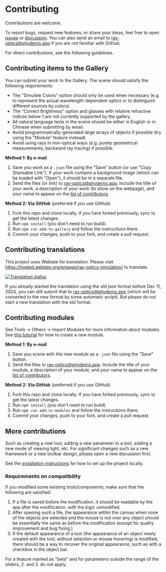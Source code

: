 # Contributing

Contributions are welcome.

To report bugs, request new features, or share your ideas, feel free to open [issues](https://github.com/ricktu288/ray-optics/issues) or [discussion](https://github.com/ricktu288/ray-optics/discussions).  You can also send an email to ray-optics@phydemo.app if you are not familiar with GitHub.

For direct contributions, see the following guidelines.

## Contributing items to the Gallery

You can submit your work to the Gallery. The scene should satisfy the following requirements:
- The "Simulate Colors" option should only be used when necessary (e.g. to represent the actual wavelength-dependent optics or to distinguish different sources by colors).
- The "Correct Brightness" option and glasses with relative refractive indices below 1 are not currently supported by the gallery.
- All natural language texts in the scene should be either in English or in Chinese when submitting by email.
- Avoid programmatically-generated large arrays of objects if possible (try using the "Module" feature instead).
- Avoid using rays in non-optical ways (e.g. purely geometrical measurements, backward ray tracing) if possible.

**Method 1: By e-mail**

1. Save you work as a `.json` file using the "Save" button (or use "Copy Shareable Link"). If your work contains a background image (which can be loaded with "Open"), it should be in a separate file.
2. Send the files (or link) to ray-optics@phydemo.app. Include the title of your work, a description of your work (to show on the webpage), and your name to appear on the [list of contributors](https://phydemo.app/ray-optics/about).

**Method 2: Via GitHub** (preferred if you use GitHub)

1. Fork this repo and clone locally. If you have forked previously, sync to get the latest changes.
2. Run `npm install` (you don't need to run build).
3. Run `npm run add-to-gallery` and follow the instructions there.
4. Commit your changes, push to your fork, and create a pull request.

## Contributing translations

This project uses Weblate for translation. Please visit https://hosted.weblate.org/engage/ray-optics-simulation/ to translate.

[![Translation status](https://hosted.weblate.org/widget/ray-optics-simulation/287x66-grey.png)](https://hosted.weblate.org/engage/ray-optics-simulation/)

If you already started the translation using the old json format before Dec 11, 2024, you can still submit that to ray-optics@phydemo.app (which will be converted to the new format by some automatic script). But please do not start a new translation with the old format.

## Contributing modules

See Tools -> Others -> Import Modules for more information about modules. See [this tutorial](https://phydemo.app/ray-optics/modules/tutorial) for how to create a new module.

**Method 1: By e-mail**

1. Save you scene with the new module as a `.json` file using the "Save" button.
2. Send the files to ray-optics@phydemo.app. Include the title of your module, a description of your module, and your name to appear on the [list of contributors](https://phydemo.app/ray-optics/about).

**Method 2: Via GitHub** (preferred if you use GitHub)

1. Fork this repo and clone locally. If you have forked previously, sync to get the latest changes.
2. Run `npm install` (you don't need to run build).
3. Run `npm run add-to-modules` and follow the instructions there.
4. Commit your changes, push to your fork, and create a pull request.

## More contributions

Such as creating a new tool, adding a new parameter to a tool, adding a new mode of viewing light, etc. For significant changes such as a new framework or a new toolbar design, please open a new discussion first.

See the [installation instructions](https://github.com/ricktu288/ray-optics/blob/master/README.md#installation) for how to set up the project locally.

### Requirements on compatibility

If you modified some existing tools/components, make sure that the following are satisfied:

1. If a file is saved before the modification, it should be readable by the app after the modification, with the logic unmodified.
2. After opening such a file, the appearance within the canvas when none of the objects are selected and the mouse is not over any object should be essentially the same as before the modification (except for quality improvement and bug fixing.)
3. If the default appearance of a tool (the appearance of an object newly created with the tool, without selection or mouse hovering) is modified, there should be a way to recover the original appearance, such as with a checkbox in the object bar.

For a feature marked as "beta" and for parameters outside the range of the sliders, 2. and 3. do not apply.
